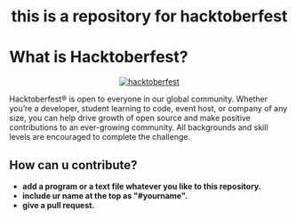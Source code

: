 <h1 align="center">this is a repository for hacktoberfest
</h1>
     <h1>What is Hacktoberfest?</h1>
<p align="center">
  <a href="https://hacktoberfest.digitalocean.com/">
    <img alt="hacktoberfest" src="https://hacktoberfest.digitalocean.com/assets/logo-hf19-header-8245176fe235ab5d942c7580778a914110fa06a23c3d55bf40e2d061809d8785.svg"/>
  </a>
</p>
Hacktoberfest® is open to everyone in our global community. Whether you’re a developer, student learning to code, event host, or company of any size, you can help drive growth of open source and make positive contributions to an ever-growing community. All backgrounds and skill levels are encouraged to complete the challenge.

## How can u contribute?
- **add a program or a text file whatever you like to this repository.**
- **include ur name at the top as "#yourname".**
- **give a pull request.**

